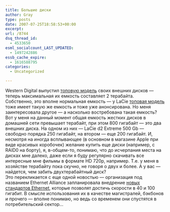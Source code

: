 ```yaml
---
title: Большие диски
author: Gray
type: posts
date: 2007-07-25T18:58:53+00:00
excerpt:
url: /8744
dsq_thread_id:
  - 4533650
esml_socialcount_LAST_UPDATED:
  - 1497242886
essb_cache_expire:
  - 1616588795
categories:
  - Uncategorized

---
```








Western Digital выпустил <a href="http://www.engadget.com/2007/07/24/western-digital-rolls-out-2tb-my-book-external-hard-drives/" target="_blank">топовую модель</a> своих внешних дисков &#8212; теперь максимальная их емкость составляет 2 терабайта.  
Собственно, это вполне нормальная емкость &#8212; у LaCie <a href="http://www.lacie.com/us/products/product.htm?pid=10923" target="_blank">топовая модель</a> тоже имеет такую же емкость и тоже уже анонсирована. Но меня заинтересовала другое &#8212; а насколько востребована такая емкость? Вот у меня на данный момент общая емкость жестких дисков в домашней сети превышает терабайт, при этом 800 гигабайт &#8212; это два внешних диска. На одном из них &#8212; LaCie d2 Extreme 500 Gb &#8212; свободно порядка 250 гигабайт, на втором &#8212; еще 200 гигабайт. И, несмотря на иногда всплывающее (в основном в магазине Apple при виде красивых коробочек) желание купить еще диски (например, с RAID0 на борту), я, в-общем-то, понимаю, что до исчерпания места на дисках мне далеко, даже если я буду регулярно скачивать все интересные мне фильмы в формате HD 720p, например. Т.е. у меня в хозяйстве терабайту пока скучно, не говоря о двух и более. А у вас &#8212; найдется, чем забить двухтерабайтный диск?  
Это перекликается с еще одной новостью &#8212; организация под названием Ethernet Alliance запланировала внедрение <a href="http://www.extremetech.com/article2/0,1697,2162093,00.asp" target="_blank">новых стандартов Ethernet</a>, которые позволят достичь скорости в 40 и 100 гигабит. В смысле использования их в качестве магистралей, бэкбонов и прочего &#8212; вполне понимаю, но ведь со временем они спустятся в потребительский сектор&#8230;